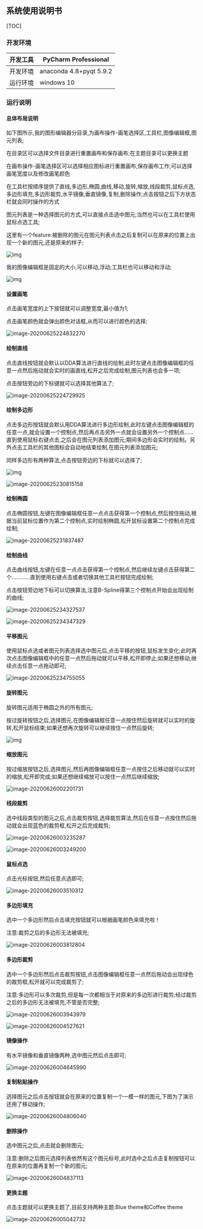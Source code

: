 ## 系统使用说明书

[TOC]

### 开发环境

| 开发工具 | PyCharm Professional    |
| -------- | ----------------------- |
| 开发环境 | anaconda 4.8+pyqt 5.9.2 |
| 运行环境 | windows 10              |

### 运行说明

#### 总体布局说明

如下图所示,我的图形编辑器分目录,为画布操作-画笔选择区,工具栏,图像编辑框,图元列表;

在目录区可以选择文件目录进行重置画布和保存画布;在主题目录可以更换主题

在画布操作-画笔选择区可以选择相应图标进行重置画布,保存画布工作;可以选择画笔宽度以及修改画笔颜色

在工具栏按顺序提供了直线,多边形,椭圆,曲线,移动,旋转,缩放,线段裁剪,鼠标点选,多边形填充,多边形裁剪,水平镜像,垂直镜像,复制,删除操作;点击按钮之后下方状态栏就会同时操作的方式

图元列表是一种选择图元的方式,可以直接点击选中图元;当然也可以在工具栏使用鼠标点选工具;

这里有一个feature:被删除的图元在图元列表点击之后复制可以在原来的位置上出现一个新的图元,还是原来的样子;

![img](picture/function_total.png)

我的图像编辑框是固定的大小,可以移动,浮动;工具栏也可以移动和浮动;

![img](picture/float_function.png)

#### 设置画笔

点击画笔宽度的上下按钮就可以调整宽度,最小值为1;

点击画笔颜色就会弹出颜色对话框,从而可以进行颜色的选择;

![image-20200625224832270](picture/image-20200625224832270.png)

#### 绘制直线

点击直线按钮就会默认以DDA算法进行直线的绘制,此时左键点击图像编辑框的任意一点然后拖动就会实时的画直线,松开之后完成绘制,图元列表也会多一项;

点击按钮旁边的下标键就可以选择其他算法了;

![image-20200625224729925](picture/image-20200625224729925.png)

#### 绘制多边形

点击多边形按钮就会默认用DDA算法进行多边形绘制,此时左键点击图像编辑框的任意一点,就会设置一个控制点,然后再点击另外一点就会设置另外一个控制点……直到使用鼠标右键点击,之后会在图元列表添加图元;期间多边形会实时的绘制。另外点击工具栏的其他图标会自动地结束绘制,在图元列表添加图元;

同样多边形有两种算法,点击按钮旁边的下标就可以选择了;

![img](picture/polygon.png)

![image-20200625230815158](picture/image-20200625230815158.png)

#### 绘制椭圆

点击椭圆按钮,左键在图像编辑框任意一点点击获得第一个控制点,然后按住拖动,根据当前鼠标位置作为第二个控制点,实时绘制椭圆,松开鼠标设置第二个控制点完成绘制;

![image-20200625231837487](picture/image-20200625231837487.png)

#### 绘制曲线

点击曲线按钮,左键在任意一点点击获得第一个控制点,然后继续左键点击获得第二个…………直到使用右键点击或者切换其他工具栏按钮完成绘制;

点击按钮旁边地下标可以切换算法,注意B-Spline得第三个控制点开始会出现绘制的曲线;

![image-20200625234327537](picture/image-20200625234327537.png)

![image-20200625234347329](picture/image-20200625234347329.png)

#### 平移图元

使用鼠标点选或者图元列表选择选中图元后,点击平移的按钮,鼠标发生变化;此时再次点击图像编辑框中的任意一点然后拖动就可以平移,松开即停止;如果还想移动,继续点击任意一点拖动即可;

![image-20200625234755055](picture/image-20200625234755055.png)

#### 旋转图元

旋转图元适用于椭圆之外的所有图元;

按过旋转按钮之后,选择图元,在图像编辑框任意一点按住然后旋转就可以实时的旋转,松开鼠标结束;如果还想再次旋转可以继续按住一点然后旋转;

![img](picture/QPI_JP1W67CG}NU8QB2X}GJ.png)

#### 缩放图元

按过缩放按钮之后,选择图元,然后再图像编辑框任意一点按住之后移动就可以实时的缩放,松开即完成;如果还想继续缩放可以按住一点然后继续缩放;

![image-20200626002201731](picture/image-20200626002201731.png)

#### 线段裁剪

选中线段类型的图元之后,点击裁剪按钮,选择裁剪算法,然后在任意一点按住然后拖动就会出现蓝色的裁剪框,松开之后完成裁剪;

![image-20200626003235287](picture/image-20200626003235287.png)

![image-20200626003249200](picture/image-20200626003249200.png)

#### 鼠标点选

点击光标按钮,然后任意点选即可;

![image-20200626003510312](picture/image-20200626003510312.png)

#### 多边形填充

选中一个多边形然后点击填充按钮就可以根据画笔颜色来填充啦！

注意:裁剪之后的多边形无法被填充;

![image-20200626003812804](picture/image-20200626003812804.png)

#### 多边形裁剪

选中一个多边形然后点击裁剪按钮,点击图像编辑框任意一点然后拖动会出现绿色的裁剪框,松开就可以完成裁剪了;

注意:多边形可以多次裁剪,但是每一次都相当于对原来的多边形进行裁剪;经过裁剪之后的多边形无法被填充,不管是否完整;

![image-20200626003943979](picture/image-20200626003943979.png)

![image-20200626004527621](picture/image-20200626004527621.png)

#### 镜像操作

有水平镜像和垂直镜像两种,选中图元然后点击即可;

![image-20200626004645990](picture/image-20200626004645990.png)

#### 复制粘贴操作

选择图元之后点击按钮就会在原来的位置复制一个一模一样的图元,下图为了演示还用了移动操作;

![image-20200626004806040](picture/image-20200626004806040.png)

#### 删除操作

选中图元之后,点击就会删除图元;

注意:删除之后图元选择列表依然有这个图元标号,此时选中之后点击复制按钮可以在原来的位置再复制一个新的图元;

![image-20200626004837113](picture/image-20200626004837113.png)

#### 更换主题

点击主题就可以更换主题了,目前支持两种主题:Blue theme和Coffee theme

![image-20200626005042732](picture/image-20200626005042732.png)